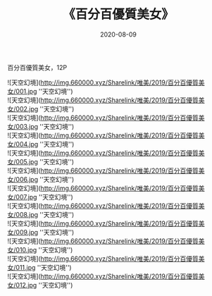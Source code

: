 ﻿---
layout: post
title:  《百分百優質美女》
date:   2020-08-09
img: http://img.660000.xyz/Sharelink/唯美/2019/百分百優質美女/000.jpg
categories: [美女, 清纯, 唯美]
---

百分百優質美女，12P



![天空幻境](http://img.660000.xyz/Sharelink/唯美/2019/百分百優質美女/001.jpg ''天空幻境'') <br>
![天空幻境](http://img.660000.xyz/Sharelink/唯美/2019/百分百優質美女/002.jpg ''天空幻境'') <br>
![天空幻境](http://img.660000.xyz/Sharelink/唯美/2019/百分百優質美女/003.jpg ''天空幻境'') <br>
![天空幻境](http://img.660000.xyz/Sharelink/唯美/2019/百分百優質美女/004.jpg ''天空幻境'') <br>
![天空幻境](http://img.660000.xyz/Sharelink/唯美/2019/百分百優質美女/005.jpg ''天空幻境'') <br>
![天空幻境](http://img.660000.xyz/Sharelink/唯美/2019/百分百優質美女/006.jpg ''天空幻境'') <br>
![天空幻境](http://img.660000.xyz/Sharelink/唯美/2019/百分百優質美女/007.jpg ''天空幻境'') <br>
![天空幻境](http://img.660000.xyz/Sharelink/唯美/2019/百分百優質美女/008.jpg ''天空幻境'') <br>
![天空幻境](http://img.660000.xyz/Sharelink/唯美/2019/百分百優質美女/009.jpg ''天空幻境'') <br>
![天空幻境](http://img.660000.xyz/Sharelink/唯美/2019/百分百優質美女/010.jpg ''天空幻境'') <br>
![天空幻境](http://img.660000.xyz/Sharelink/唯美/2019/百分百優質美女/011.jpg ''天空幻境'') <br>
![天空幻境](http://img.660000.xyz/Sharelink/唯美/2019/百分百優質美女/012.jpg ''天空幻境'') <br>